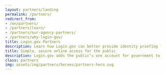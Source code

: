 ```yaml
---
layout: partners/landing
permalink: /partners/
redirect_from:
- /en/partners/
- /partners/learn/
- /partners/our-agency-partners/
- /partners/why-login-gov/
title: Login.gov Partners
description: Learn how Login.gov can better provide identity proofing for your agency.
title: Simple, secure online access for the public
description: Login.gov adds the public’s one account for government to your agency.
class: partners
img: assets/img/partners/heroes/partners-hero.svg
---
```


